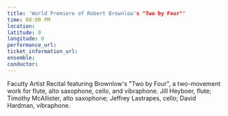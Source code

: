 ```yaml
---
title: 'World Premiere of Robert Brownlow's "Two by Four"'
time: 08:00 PM
location: 
latitude: 0
longitude: 0
performance_url: 
ticket_information_url: 
ensemble: 
conductor: 
---
```

Faculty Artist Recital featuring Brownlow's "Two by Four", a two-movement work for flute, alto saxophone, cello, and vibraphone.  Jill Heyboer, flute; Timothy McAllister, alto saxophone; Jeffrey Lastrapes, cello; David Hardman, vibraphone.